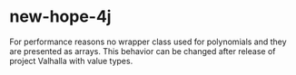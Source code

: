 # new-hope-4j

For performance reasons no wrapper class used for polynomials and
they are presented as arrays. This behavior can be changed after 
release of project Valhalla with value types.